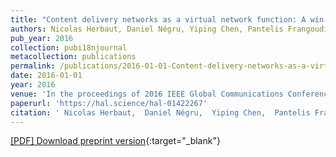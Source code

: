 ```yaml
---
title: "Content delivery networks as a virtual network function: A win-win ISP-CDN collaboration"
authors: Nicolas Herbaut, Daniel Négru, Yiping Chen, Pantelis Frangoudis, Adlen Ksentini
pub_year: 2016
collection: pubi18njournal
metacollection: publications
permalink: /publications/2016-01-01-Content-delivery-networks-as-a-virtual-network-function-A-win-win-ISP-CDN-collaboration
date: 2016-01-01
year: 2016
venue: 'In the proceedings of 2016 IEEE Global Communications Conference (GLOBECOM)'
paperurl: 'https://hal.science/hal-01422267'
citation: ' Nicolas Herbaut,  Daniel Négru,  Yiping Chen,  Pantelis Frangoudis,  Adlen Ksentini, &quot;Content delivery networks as a virtual network function: A win-win ISP-CDN collaboration.&quot; In the proceedings of 2016 IEEE Global Communications Conference (GLOBECOM), 2016.'
---
```

[\[PDF\] Download preprint version](https://hal.science/hal-01422267){:target="_blank"}
